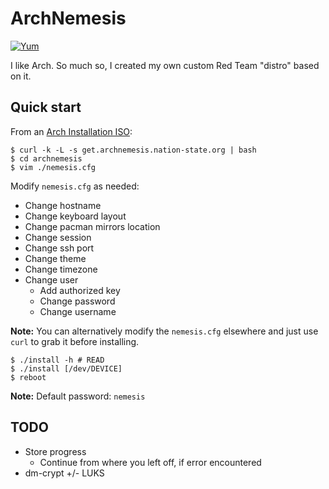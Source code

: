 # ArchNemesis

[![Yum](https://img.shields.io/badge/-Buy%20me%20a%20cookie-blue?labelColor=grey&logo=cookiecutter&style=for-the-badge)](https://www.buymeacoffee.com/mjwhitta)

I like Arch. So much so, I created my own custom Red Team "distro"
based on it.

## Quick start

From an [Arch Installation ISO]:

```
$ curl -k -L -s get.archnemesis.nation-state.org | bash
$ cd archnemesis
$ vim ./nemesis.cfg
```

Modify `nemesis.cfg` as needed:

- Change hostname
- Change keyboard layout
- Change pacman mirrors location
- Change session
- Change ssh port
- Change theme
- Change timezone
- Change user
    - Add authorized key
    - Change password
    - Change username

**Note:** You can alternatively modify the `nemesis.cfg` elsewhere and
just use `curl` to grab it before installing.

```
$ ./install -h # READ
$ ./install [/dev/DEVICE]
$ reboot
```

**Note:** Default password: `nemesis`

## TODO

- Store progress
    - Continue from where you left off, if error encountered
- dm-crypt +/- LUKS

[Arch Installation ISO]: https://www.archlinux.org/download
